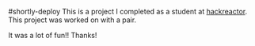 #shortly-deploy
This is a project I completed as a student at [hackreactor](http://hackreactor.com). This project was worked on with a pair.

It was a lot of fun!! Thanks!